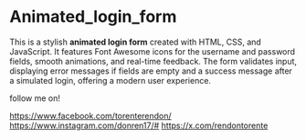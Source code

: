# Animated_login_form
This is a stylish **animated login form** created with HTML, CSS, and JavaScript. It features Font Awesome icons for the username and password fields, smooth animations, and real-time feedback. The form validates input, displaying error messages if fields are empty and a success message after a simulated login, offering a modern user experience.

follow me on!

https://www.facebook.com/torenterendon/
https://www.instagram.com/donren17/#
https://x.com/rendontorente
